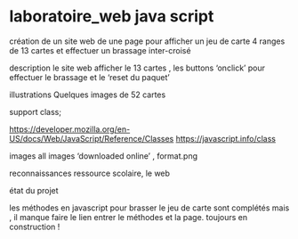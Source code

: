 # laboratoire_web java script 
 création de un site web de une page  pour afficher un jeu de carte
 4 ranges de 13 cartes et effectuer un brassage inter-croisé

 description
 le site web afficher le 13 cartes , les buttons ‘onclick’ pour effectuer le brassage et le ‘reset du paquet’

illustrations
Quelques images de 52 cartes 


support
class;

https://developer.mozilla.org/en-US/docs/Web/JavaScript/Reference/Classes
https://javascript.info/class

images
all images ‘downloaded online’ , format.png

reconnaissances
ressource scolaire, le web 

état du projet

les méthodes en javascript pour brasser le jeu de carte sont complétés mais , il manque faire le lien entrer le méthodes et la page. 
toujours en construction !




